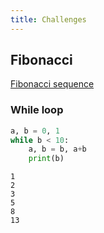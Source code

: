 ```yaml
---
title: Challenges
---
```



## Fibonacci

[Fibonacci sequence](https://www.mathsisfun.com/numbers/fibonacci-sequence.html)

### While loop

```python
a, b = 0, 1
while b < 10:
    a, b = b, a+b
    print(b)
```
```
1
2
3
5
8
13
```
